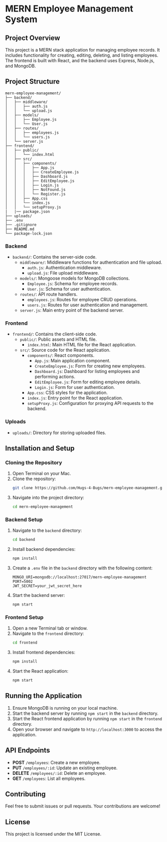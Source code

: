 

# MERN Employee Management System

## Project Overview

This project is a MERN stack application for managing employee records. It includes functionality for creating, editing, deleting, and listing employees. The frontend is built with React, and the backend uses Express, Node.js, and MongoDB.

## Project Structure


```
mern-employee-management/
├── backend/
│   ├── middleware/
│   │   ├── auth.js
│   │   └── upload.js
│   ├── models/
│   │   ├── Employee.js
│   │   └── User.js
│   ├── routes/
│   │   ├── employees.js
│   │   └── users.js
│   └── server.js
├── frontend/
│   ├── public/
│   │   └── index.html
│   ├── src/
│   │   ├── components/
│   │   │   ├── App.js
│   │   │   ├── CreateEmployee.js
│   │   │   ├── Dashboard.js
│   │   │   ├── EditEmployee.js
│   │   │   ├── Login.js
│   │   │   ├── NotFound.js
│   │   │   └── Register.js
│   │   ├── App.css
│   │   └── index.js
│   │   └── setupProxy.js
|   |── package.json
├── uploads/
├── .env
├── .gitignore
├── README.md
└── package-lock.json
```

### Backend

- `backend/`: Contains the server-side code.
  - `middleware/`: Middleware functions for authentication and file upload.
    - `auth.js`: Authentication middleware.
    - `upload.js`: File upload middleware.
  - `models/`: Mongoose models for MongoDB collections.
    - `Employee.js`: Schema for employee records.
    - `User.js`: Schema for user authentication.
  - `routes/`: API route handlers.
    - `employees.js`: Routes for employee CRUD operations.
    - `users.js`: Routes for user authentication and management.
  - `server.js`: Main entry point of the backend server.

### Frontend

- `frontend/`: Contains the client-side code.
  - `public/`: Public assets and HTML file.
    - `index.html`: Main HTML file for the React application.
  - `src/`: Source code for the React application.
    - `components/`: React components.
      - `App.js`: Main application component.
      - `CreateEmployee.js`: Form for creating new employees.
      - `Dashboard.js`: Dashboard for listing employees and performing actions.
      - `EditEmployee.js`: Form for editing employee details.
      - `Login.js`: Form for user authentication.
    - `App.css`: CSS styles for the application.
    - `index.js`: Entry point for the React application.
    - `setupProxy.js`: Configuration for proxying API requests to the backend.

### Uploads

- `uploads/`: Directory for storing uploaded files.

## Installation and Setup

### Cloning the Repository

1. Open Terminal on your Mac.
2. Clone the repository:
   ```bash
   git clone https://github.com/Hugs-4-Bugs/mern-employee-management.git
   ```
3. Navigate into the project directory:
   ```bash
   cd mern-employee-management
   ```

### Backend Setup

1. Navigate to the `backend` directory:
   ```bash
   cd backend
   ```
2. Install backend dependencies:
   ```bash
   npm install
   ```
3. Create a `.env` file in the `backend` directory with the following content:
   ```env
   MONGO_URI=mongodb://localhost:27017/mern-employee-management
   PORT=5002
   JWT_SECRET=your_jwt_secret_here
   ```
4. Start the backend server:
   ```bash
   npm start
   ```

### Frontend Setup

1. Open a new Terminal tab or window.
2. Navigate to the `frontend` directory:
   ```bash
   cd frontend
   ```
3. Install frontend dependencies:
   ```bash
   npm install
   ```
4. Start the React application:
   ```bash
   npm start
   ```

## Running the Application

1. Ensure MongoDB is running on your local machine.
2. Start the backend server by running `npm start` in the `backend` directory.
3. Start the React frontend application by running `npm start` in the `frontend` directory.
4. Open your browser and navigate to `http://localhost:3000` to access the application.

## API Endpoints

- **POST** `/employees`: Create a new employee.
- **PUT** `/employees/:id`: Update an existing employee.
- **DELETE** `/employees/:id`: Delete an employee.
- **GET** `/employees`: List all employees.

## Contributing

Feel free to submit issues or pull requests. Your contributions are welcome!

## License

This project is licensed under the MIT License.

